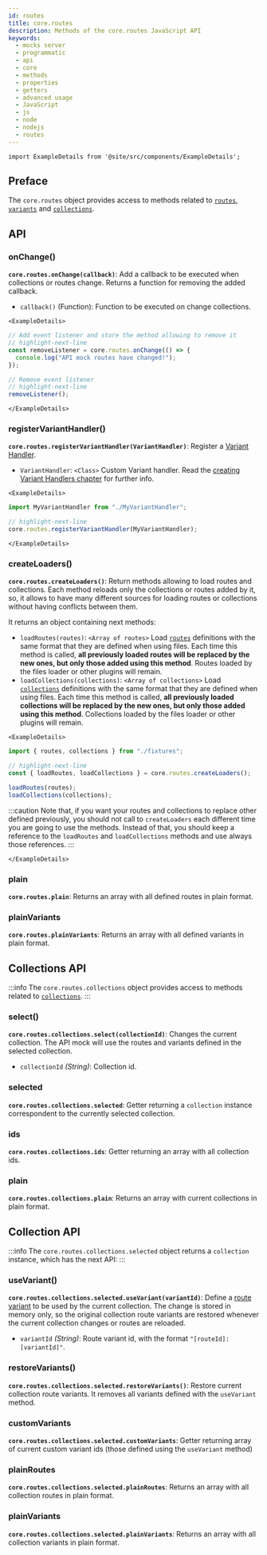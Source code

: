```yaml
---
id: routes
title: core.routes
description: Methods of the core.routes JavaScript API
keywords:
  - mocks server
  - programmatic
  - api
  - core
  - methods
  - properties
  - getters
  - advanced usage
  - JavaScript
  - js
  - node
  - nodejs
  - routes
---
```


```mdx-code-block
import ExampleDetails from '@site/src/components/ExampleDetails';
```

## Preface

The `core.routes` object provides access to methods related to [`routes`](usage/routes.md), [`variants`](usage/variants.md) and [`collections`](usage/collections.md).

## API

### onChange()

__`core.routes.onChange(callback)`__: Add a callback to be executed when collections or routes change. Returns a function for removing the added callback.
* `callback()` (Function): Function to be executed on change collections.

```mdx-code-block
<ExampleDetails>
```

```js
// Add event listener and store the method allowing to remove it
// highlight-next-line
const removeListener = core.routes.onChange(() => {
  console.log("API mock routes have changed!");
});

// Remove event listener
// highlight-next-line
removeListener();
```

```mdx-code-block
</ExampleDetails>
```

### registerVariantHandler()

__`core.routes.registerVariantHandler(VariantHandler)`__: Register a [Variant Handler](variant-handlers/intro.md).
* `VariantHandler`: `<Class>` Custom Variant handler. Read the [creating Variant Handlers chapter](variant-handlers/development.md) for further info.

```mdx-code-block
<ExampleDetails>
```

```js
import MyVariantHandler from "./MyVariantHandler";

// highlight-next-line
core.routes.registerVariantHandler(MyVariantHandler);
```

```mdx-code-block
</ExampleDetails>
```

### createLoaders()

__`core.routes.createLoaders()`__: Return methods allowing to load routes and collections. Each method reloads only the collections or routes added by it, so, it allows to have many different sources for loading routes or collections without having conflicts between them.

It returns an object containing next methods:

* `loadRoutes(routes)`: `<Array of routes>` Load [`routes`](usage/routes.md) definitions with the same format that they are defined when using files. Each time this method is called, __all previously loaded routes will be replaced by the new ones, but only those added using this method__. Routes loaded by the files loader or other plugins will remain.
* `loadCollections(collections)`: `<Array of collections>` Load [`collections`](usage/collections.md) definitions with the same format that they are defined when using files. Each time this method is called, __all previously loaded collections will be replaced by the new ones, but only those added using this method__. Collections loaded by the files loader or other plugins will remain.

```mdx-code-block
<ExampleDetails>
```

```js
import { routes, collections } from "./fixtures";

// highlight-next-line
const { loadRoutes, loadCollections } = core.routes.createLoaders();

loadRoutes(routes);
loadCollections(collections);
```

:::caution
Note that, if you want your routes and collections to replace other defined previously, you should not call to `createLoaders` each different time you are going to use the methods. Instead of that, you should keep a reference to the `loadRoutes` and `loadCollections` methods and use always those references.
:::

```mdx-code-block
</ExampleDetails>
```


### plain

__`core.routes.plain`__: Returns an array with all defined routes in plain format.

### plainVariants

__`core.routes.plainVariants`__: Returns an array with all defined variants in plain format.

## Collections API

:::info
The `core.routes.collections` object provides access to methods related to [`collections`](usage/collections.md).
:::

### select()

__`core.routes.collections.select(collectionId)`__: Changes the current collection. The API mock will use the routes and variants defined in the selected collection.
* `collectionId` _(String)_: Collection id.

### selected

__`core.routes.collections.selected`__: Getter returning a `collection` instance correspondent to the currently selected collection.

### ids

__`core.routes.collections.ids`__: Getter returning an array with all collection ids.

### plain

__`core.routes.collections.plain`__: Returns an array with current collections in plain format.

## Collection API

:::info
The `core.routes.collections.selected` object returns a `collection` instance, which has the next API:
:::

### useVariant()

__`core.routes.collections.selected.useVariant(variantId)`__: Define a [route variant](usage/variants.md) to be used by the current collection. The change is stored in memory only, so the original collection route variants are restored whenever the current collection changes or routes are reloaded.
* `variantId` _(String)_: Route variant id, with the format `"[routeId]:[variantId]"`.

### restoreVariants()

__`core.routes.collections.selected.restoreVariants()`__: Restore current collection route variants. It removes all variants defined with the `useVariant` method.

### customVariants

__`core.routes.collections.selected.customVariants`__: Getter returning array of current custom variant ids (those defined using the `useVariant` method)

### plainRoutes

__`core.routes.collections.selected.plainRoutes`__: Returns an array with all collection routes in plain format.

### plainVariants

__`core.routes.collections.selected.plainVariants`__: Returns an array with all collection variants in plain format.
